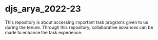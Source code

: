 # djs_arya_2022-23
This repository is about accessing important task programs given to us during the tenure. Through this repository, collaborative advances can be made to enhance the task experience.
